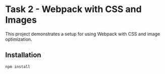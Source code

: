 # Task 2 - Webpack with CSS and Images

This project demonstrates a setup for using Webpack with CSS and image optimization.

## Installation

```sh
npm install

